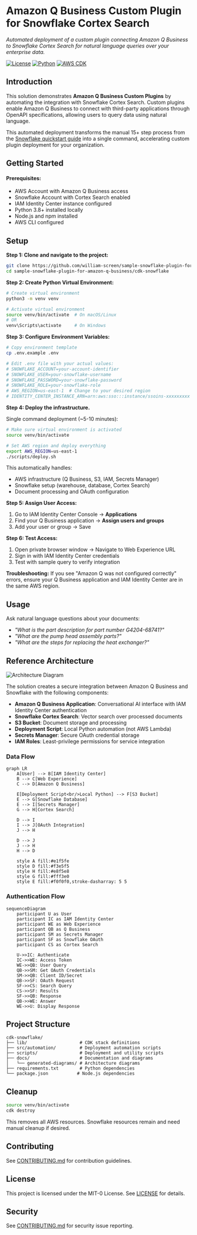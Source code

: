 # Amazon Q Business Custom Plugin for Snowflake Cortex Search

*Automated deployment of a custom plugin connecting Amazon Q Business to Snowflake Cortex Search for natural language queries over your enterprise data.*

[![License](https://img.shields.io/badge/License-MIT--0-blue.svg)](LICENSE)
[![Python](https://img.shields.io/badge/Python-3.8+-green.svg)](https://python.org/)
[![AWS CDK](https://img.shields.io/badge/AWS-CDK-orange.svg)](https://aws.amazon.com/cdk/)

## Introduction

This solution demonstrates **Amazon Q Business Custom Plugins** by automating the integration with Snowflake Cortex Search. Custom plugins enable Amazon Q Business to connect with third-party applications through OpenAPI specifications, allowing users to query data using natural language.

This automated deployment transforms the manual 15+ step process from the [Snowflake quickstart guide](https://quickstarts.snowflake.com/guide/getting_started_with_amazon_q_business%20and_cortex/index.html#0) into a single command, accelerating custom plugin deployment for your organization.


## Getting Started

#### Prerequisites:

* AWS Account with Amazon Q Business access
* Snowflake Account with Cortex Search enabled
* IAM Identity Center instance configured
* Python 3.8+ installed locally
* Node.js and npm installed
* AWS CLI configured

## Setup

**Step 1: Clone and navigate to the project:**

```bash
git clone https://github.com/william-screen/sample-snowflake-plugin-for-amazon-q-business.git
cd sample-snowflake-plugin-for-amazon-q-business/cdk-snowflake
```

**Step 2: Create Python Virtual Environment:**

```bash
# Create virtual environment
python3 -m venv venv

# Activate virtual environment
source venv/bin/activate  # On macOS/Linux
# OR
venv\Scripts\activate     # On Windows
```

**Step 3: Configure Environment Variables:**

```bash
# Copy environment template
cp .env.example .env

# Edit .env file with your actual values:
# SNOWFLAKE_ACCOUNT=your-account-identifier
# SNOWFLAKE_USER=your-snowflake-username
# SNOWFLAKE_PASSWORD=your-snowflake-password
# SNOWFLAKE_ROLE=your-snowflake-role
# AWS_REGION=us-east-1  # Change to your desired region
# IDENTITY_CENTER_INSTANCE_ARN=arn:aws:sso:::instance/ssoins-xxxxxxxxx
```

**Step 4: Deploy the infrastructure.**

Single command deployment (~5-10 minutes):

```bash
# Make sure virtual environment is activated
source venv/bin/activate

# Set AWS region and deploy everything
export AWS_REGION=us-east-1
./scripts/deploy.sh
```

This automatically handles:
- AWS infrastructure (Q Business, S3, IAM, Secrets Manager)
- Snowflake setup (warehouse, database, Cortex Search)
- Document processing and OAuth configuration

**Step 5: Assign User Access:**

1. Go to IAM Identity Center Console → **Applications**
2. Find your Q Business application → **Assign users and groups**
3. Add your user or group → Save

**Step 6: Test Access:**

1. Open private browser window → Navigate to Web Experience URL
2. Sign in with IAM Identity Center credentials
3. Test with sample query to verify integration

**Troubleshooting:** If you see "Amazon Q was not configured correctly" errors, ensure your Q Business application and IAM Identity Center are in the same AWS region.

## Usage

Ask natural language questions about your documents:

- *"What is the part description for part number G4204-68741?"*
- *"What are the pump head assembly parts?"*
- *"What are the steps for replacing the heat exchanger?"*

## Reference Architecture

![Architecture Diagram](cdk-snowflake/docs/generated-diagrams/diagram_343afb97.png)

The solution creates a secure integration between Amazon Q Business and Snowflake with the following components:

* **Amazon Q Business Application**: Conversational AI interface with IAM Identity Center authentication
* **Snowflake Cortex Search**: Vector search over processed documents
* **S3 Bucket**: Document storage and processing
* **Deployment Script**: Local Python automation (not AWS Lambda)
* **Secrets Manager**: Secure OAuth credential storage
* **IAM Roles**: Least-privilege permissions for service integration

### Data Flow

```mermaid
graph LR
    A[User] --> B[IAM Identity Center]
    B --> C[Web Experience]
    C --> D[Amazon Q Business]
    
    E[Deployment Script<br/>Local Python] --> F[S3 Bucket]
    E --> G[Snowflake Database]
    E --> I[Secrets Manager]
    G --> H[Cortex Search]
    
    D --> I
    I --> J[OAuth Integration]
    J --> H
    
    D --> J
    J --> H
    H --> D
    
    style A fill:#e1f5fe
    style D fill:#f3e5f5
    style H fill:#e8f5e8
    style G fill:#fff3e0
    style E fill:#f0f0f0,stroke-dasharray: 5 5
```

### Authentication Flow

```mermaid
sequenceDiagram
    participant U as User
    participant IC as IAM Identity Center
    participant WE as Web Experience
    participant QB as Q Business
    participant SM as Secrets Manager
    participant SF as Snowflake OAuth
    participant CS as Cortex Search
    
    U->>IC: Authenticate
    IC->>WE: Access Token
    WE->>QB: User Query
    QB->>SM: Get OAuth Credentials
    SM->>QB: Client ID/Secret
    QB->>SF: OAuth Request
    SF->>CS: Search Query
    CS->>SF: Results
    SF->>QB: Response
    QB->>WE: Answer
    WE->>U: Display Response
```

## Project Structure

```
cdk-snowflake/
├── lib/                    # CDK stack definitions
├── src/automation/         # Deployment automation scripts
├── scripts/                # Deployment and utility scripts
├── docs/                   # Documentation and diagrams
│   └── generated-diagrams/ # Architecture diagrams
├── requirements.txt        # Python dependencies
└── package.json           # Node.js dependencies
```

## Cleanup

```bash
source venv/bin/activate
cdk destroy
```

This removes all AWS resources. Snowflake resources remain and need manual cleanup if desired.

## Contributing

See [CONTRIBUTING.md](CONTRIBUTING.md) for contribution guidelines.

## License

This project is licensed under the MIT-0 License. See [LICENSE](LICENSE) for details.

## Security

See [CONTRIBUTING.md](CONTRIBUTING.md#security-issue-notifications) for security issue reporting.
